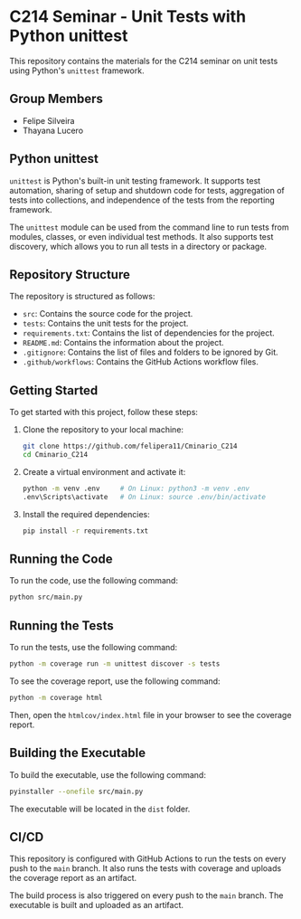 # C214 Seminar - Unit Tests with Python unittest

This repository contains the materials for the C214 seminar on unit tests using Python's `unittest` framework.

## Group Members

- Felipe Silveira
- Thayana Lucero

## Python unittest

`unittest` is Python's built-in unit testing framework. It supports test automation, sharing of setup and shutdown code for tests, aggregation of tests into collections, and independence of the tests from the reporting framework.

The `unittest` module can be used from the command line to run tests from modules, classes, or even individual test methods. It also supports test discovery, which allows you to run all tests in a directory or package.

## Repository Structure

The repository is structured as follows:

- `src`: Contains the source code for the project.
- `tests`: Contains the unit tests for the project.
- `requirements.txt`: Contains the list of dependencies for the project.
- `README.md`: Contains the information about the project.
- `.gitignore`: Contains the list of files and folders to be ignored by Git.
- `.github/workflows`: Contains the GitHub Actions workflow files.

## Getting Started

To get started with this project, follow these steps:

1. Clone the repository to your local machine:

    ```sh
    git clone https://github.com/felipera11/Cminario_C214
    cd Cminario_C214
    ```

2. Create a virtual environment and activate it:

    ```sh
    python -m venv .env     # On Linux: python3 -m venv .env
    .env\Scripts\activate   # On Linux: source .env/bin/activate
    ```

3. Install the required dependencies:

    ```sh
    pip install -r requirements.txt
    ```

## Running the Code

To run the code, use the following command:

```sh
python src/main.py
```

## Running the Tests

To run the tests, use the following command:

```sh
python -m coverage run -m unittest discover -s tests
```

To see the coverage report, use the following command:

```sh
python -m coverage html
```

Then, open the `htmlcov/index.html` file in your browser to see the coverage report.

## Building the Executable

To build the executable, use the following command:

```sh
pyinstaller --onefile src/main.py
```

The executable will be located in the `dist` folder.

## CI/CD

This repository is configured with GitHub Actions to run the tests on every push to the `main` branch. It also runs the tests with coverage and uploads the coverage report as an artifact.

The build process is also triggered on every push to the `main` branch. The executable is built and uploaded as an artifact.
